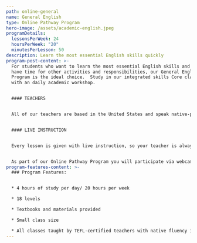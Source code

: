 ```yaml
---
path: online-general
name: General English
type: Online Pathway Program
hero-image: /assets/academic-english.jpeg
programDetails:
  lessonsPerWeek: 24
  hoursPerWeek: "20"
  minutesPerLesson: 50
description: Learn the most essential English skills quickly
program-post-content: >-
  For students who want to learn the most essential English skills and still
  have time for other activities and responsibilities, our General English
  Program is the ideal choice.  Study in our integrated skills Core class, along
  with an daily academic workshop.


  #### TEACHERS


  All of our teachers are based in the United States and speak native-proficient level English. Every teacher has a TEFL Certificate or Master's Degree and extensive instructional experience.


  #### LIVE INSTRUCTION


  Every lesson is given with live instruction, so your teacher is always there to provide feedback and correction. You'll meet and practice with students from around the world as you improve your English skills together!


  As part of our Online Pathway Program you will participate via webcam with a live in-person class.
program-features-content: >-
  ### Program Features:


  * 4 hours of study per day/ 20 hours per week

  * 18 levels

  * Textbooks and materials provided

  * Small class size

  * All classes taught by TEFL-certified teachers with native fluency in American English
---
```

